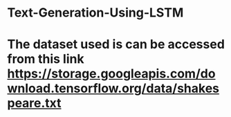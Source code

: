 # Text-Generation-Using-LSTM

# The dataset used is can be accessed from this link https://storage.googleapis.com/download.tensorflow.org/data/shakespeare.txt
